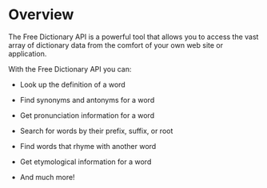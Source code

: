 # Overview

The Free Dictionary API is a powerful tool that allows you to access the vast array of dictionary data from the comfort of your own web site or application.

With the Free Dictionary API you can:

- Look up the definition of a word

- Find synonyms and antonyms for a word

- Get pronunciation information for a word

- Search for words by their prefix, suffix, or root

- Find words that rhyme with another word

- Get etymological information for a word

- And much more!
